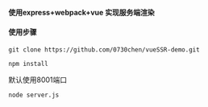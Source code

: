 #### 使用express+webpack+vue 实现服务端渲染

####  使用步骤
```shell
git clone https://github.com/0730chen/vueSSR-demo.git
```
```shell
npm install
```
默认使用8001端口
```shell
node server.js
```
